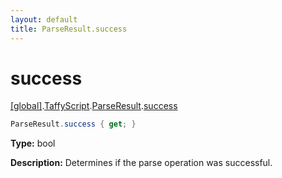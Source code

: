 ```yaml
---
layout: default
title: ParseResult.success
---
```


# success

[\[global\]]({{site.baseurl}}/docs/).[TaffyScript]({{site.baseurl}}/docs/TaffyScript/).[ParseResult]({{site.baseurl}}/docs/TaffyScript/ParseResult/).[success]({{site.baseurl}}/docs/TaffyScript/ParseResult/success/)

```cs
ParseResult.success { get; }
```

**Type:** bool

**Description:** Determines if the parse operation was successful.
